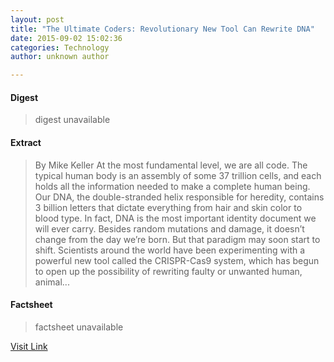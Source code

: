 ```yaml
---
layout: post
title: "The Ultimate Coders: Revolutionary New Tool Can Rewrite DNA"
date: 2015-09-02 15:02:36
categories: Technology
author: unknown author

---
```



#### Digest
>digest unavailable

#### Extract
>By Mike Keller At the most fundamental level, we are all code. The typical human body is an assembly of some 37 trillion cells, and each holds all the information needed to make a complete human being. Our DNA, the double-stranded helix responsible for heredity, contains 3 billion letters that dictate everything from hair and skin color to blood type. In fact, DNA is the most important identity document we will ever carry. Besides random mutations and damage, it doesn’t change from the day we’re born. But that paradigm may soon start to shift. Scientists around the world have been experimenting with a powerful new tool called the CRISPR-Cas9 system, which has begun to open up the possibility of rewriting faulty or unwanted human, animal...

#### Factsheet
>factsheet unavailable

[Visit Link](http://www.gereports.com/post/120470764515)


